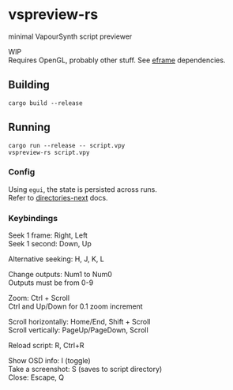 # vspreview-rs
minimal VapourSynth script previewer  

WIP  
Requires OpenGL, probably other stuff. See [eframe](https://github.com/emilk/egui/tree/master/eframe) dependencies.

## Building
`cargo build --release`

## Running
`cargo run --release -- script.vpy`  
`vspreview-rs script.vpy`  

### Config
Using `egui`, the state is persisted across runs.  
Refer to [directories-next](https://docs.rs/directories-next/2.0.0/directories_next/struct.ProjectDirs.html#method.data_dir) docs.

### Keybindings
Seek 1 frame: Right, Left  
Seek 1 second: Down, Up  

Alternative seeking: H, J, K, L  

Change outputs: Num1 to Num0  
Outputs must be from 0-9

Zoom: Ctrl + Scroll  
Ctrl and Up/Down for 0.1 zoom increment  

Scroll horizontally: Home/End, Shift + Scroll  
Scroll vertically: PageUp/PageDown, Scroll  

Reload script: R, Ctrl+R  

Show OSD info: I (toggle)  
Take a screenshot: S (saves to script directory)  
Close: Escape, Q  
